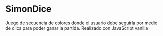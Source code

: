 # SimonDice
Juego de secuencia de colores donde el usuario debe seguirla por medio de clics para poder ganar la partida. Realizado con JavaScript vanilla
